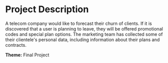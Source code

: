 # Project Description

A telecom company would like to forecast their churn of clients. If it is discovered that a user is planning to leave, they will be offered promotional codes and special plan options. The marketing team has collected some of their clientele's personal data, including information about their plans and contracts.

**Theme:** Final Project

```python

```
